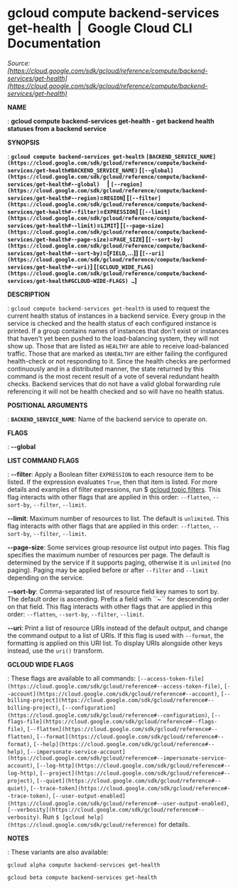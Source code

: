 # gcloud compute backend-services get-health  |  Google Cloud CLI Documentation

*Source: [https://cloud.google.com/sdk/gcloud/reference/compute/backend-services/get-health](https://cloud.google.com/sdk/gcloud/reference/compute/backend-services/get-health)*

**NAME**

: **gcloud compute backend-services get-health - get backend health statuses from a backend service**

**SYNOPSIS**

: **`gcloud compute backend-services get-health` `[BACKEND_SERVICE_NAME](https://cloud.google.com/sdk/gcloud/reference/compute/backend-services/get-health#BACKEND_SERVICE_NAME)` [`[--global](https://cloud.google.com/sdk/gcloud/reference/compute/backend-services/get-health#--global)`     | `[--region](https://cloud.google.com/sdk/gcloud/reference/compute/backend-services/get-health#--region)`=`REGION`] [`[--filter](https://cloud.google.com/sdk/gcloud/reference/compute/backend-services/get-health#--filter)`=`EXPRESSION`] [`[--limit](https://cloud.google.com/sdk/gcloud/reference/compute/backend-services/get-health#--limit)`=`LIMIT`] [`[--page-size](https://cloud.google.com/sdk/gcloud/reference/compute/backend-services/get-health#--page-size)`=`PAGE_SIZE`] [`[--sort-by](https://cloud.google.com/sdk/gcloud/reference/compute/backend-services/get-health#--sort-by)`=[`FIELD`,…]] [`[--uri](https://cloud.google.com/sdk/gcloud/reference/compute/backend-services/get-health#--uri)`] [`[GCLOUD_WIDE_FLAG](https://cloud.google.com/sdk/gcloud/reference/compute/backend-services/get-health#GCLOUD-WIDE-FLAGS) …`]**

**DESCRIPTION**

: `gcloud compute backend-services get-health` is used to request the
current health status of instances in a backend service. Every group in the
service is checked and the health status of each configured instance is printed.
If a group contains names of instances that don't exist or instances that
haven't yet been pushed to the load-balancing system, they will not show up.
Those that are listed as ``HEALTHY`` are able
to receive load-balanced traffic. Those that are marked as
``UNHEALTHY`` are either failing the configured
health-check or not responding to it.
Since the health checks are performed continuously and in a distributed manner,
the state returned by this command is the most recent result of a vote of
several redundant health checks. Backend services that do not have a valid
global forwarding rule referencing it will not be health checked and so will
have no health status.

**POSITIONAL ARGUMENTS**

: **`BACKEND_SERVICE_NAME`**:
Name of the backend service to operate on.

**FLAGS**

: **--global**

**LIST COMMAND FLAGS**

: **--filter**:
Apply a Boolean filter `EXPRESSION` to each resource item
to be listed. If the expression evaluates `True`, then that item is
listed. For more details and examples of filter expressions, run $ [gcloud topic filters](https://cloud.google.com/sdk/gcloud/reference/topic/filters). This flag
interacts with other flags that are applied in this order:
`--flatten`, `--sort-by`, `--filter`,
`--limit`.

**--limit**:
Maximum number of resources to list. The default is `unlimited`. This
flag interacts with other flags that are applied in this order:
`--flatten`, `--sort-by`, `--filter`,
`--limit`.

**--page-size**:
Some services group resource list output into pages. This flag specifies the
maximum number of resources per page. The default is determined by the service
if it supports paging, otherwise it is `unlimited` (no paging).
Paging may be applied before or after `--filter` and
`--limit` depending on the service.

**--sort-by**:
Comma-separated list of resource field key names to sort by. The default order
is ascending. Prefix a field with ``~´´ for descending order on that
field. This flag interacts with other flags that are applied in this order:
`--flatten`, `--sort-by`, `--filter`,
`--limit`.

**--uri**:
Print a list of resource URIs instead of the default output, and change the
command output to a list of URIs. If this flag is used with
`--format`, the formatting is applied on this URI list. To display
URIs alongside other keys instead, use the `uri()` transform.

**GCLOUD WIDE FLAGS**

: These flags are available to all commands: `[--access-token-file](https://cloud.google.com/sdk/gcloud/reference#--access-token-file)`,
`[--account](https://cloud.google.com/sdk/gcloud/reference#--account)`, `[--billing-project](https://cloud.google.com/sdk/gcloud/reference#--billing-project)`,
`[--configuration](https://cloud.google.com/sdk/gcloud/reference#--configuration)`,
`[--flags-file](https://cloud.google.com/sdk/gcloud/reference#--flags-file)`,
`[--flatten](https://cloud.google.com/sdk/gcloud/reference#--flatten)`, `[--format](https://cloud.google.com/sdk/gcloud/reference#--format)`, `[--help](https://cloud.google.com/sdk/gcloud/reference#--help)`, `[--impersonate-service-account](https://cloud.google.com/sdk/gcloud/reference#--impersonate-service-account)`,
`[--log-http](https://cloud.google.com/sdk/gcloud/reference#--log-http)`,
`[--project](https://cloud.google.com/sdk/gcloud/reference#--project)`, `[--quiet](https://cloud.google.com/sdk/gcloud/reference#--quiet)`, `[--trace-token](https://cloud.google.com/sdk/gcloud/reference#--trace-token)`, `[--user-output-enabled](https://cloud.google.com/sdk/gcloud/reference#--user-output-enabled)`,
`[--verbosity](https://cloud.google.com/sdk/gcloud/reference#--verbosity)`.
Run `$ [gcloud help](https://cloud.google.com/sdk/gcloud/reference)` for details.

**NOTES**

: These variants are also available:

```
gcloud alpha compute backend-services get-health
```

```
gcloud beta compute backend-services get-health
```
